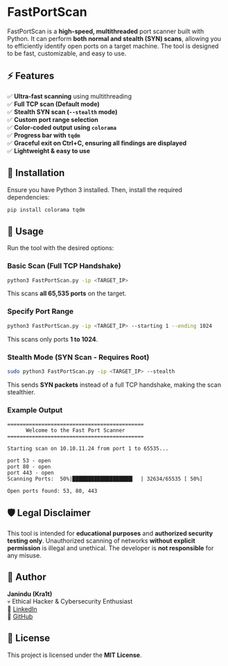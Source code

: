 # FastPortScan

FastPortScan is a **high-speed, multithreaded** port scanner built with Python. It can perform **both normal and stealth (SYN) scans**, allowing you to efficiently identify open ports on a target machine. The tool is designed to be fast, customizable, and easy to use.

## ⚡ Features

✅ **Ultra-fast scanning** using multithreading  
✅ **Full TCP scan (Default mode)**  
✅ **Stealth SYN scan (`--stealth` mode)**  
✅ **Custom port range selection**  
✅ **Color-coded output using `colorama`**  
✅ **Progress bar with `tqdm`**  
✅ **Graceful exit on Ctrl+C, ensuring all findings are displayed**  
✅ **Lightweight & easy to use**  

## 🚀 Installation

Ensure you have Python 3 installed. Then, install the required dependencies:

```bash
pip install colorama tqdm
```

## 🔧 Usage

Run the tool with the desired options:

### **Basic Scan (Full TCP Handshake)**
```bash
python3 FastPortScan.py -ip <TARGET_IP>
```
This scans **all 65,535 ports** on the target.

### **Specify Port Range**
```bash
python3 FastPortScan.py -ip <TARGET_IP> --starting 1 --ending 1024
```
This scans only ports **1 to 1024**.

### **Stealth Mode (SYN Scan - Requires Root)**
```bash
sudo python3 FastPortScan.py -ip <TARGET_IP> --stealth
```
This sends **SYN packets** instead of a full TCP handshake, making the scan stealthier.

### **Example Output**
```
============================================
      Welcome to the Fast Port Scanner
============================================

Starting scan on 10.10.11.24 from port 1 to 65535...

port 53 - open
port 80 - open
port 443 - open
Scanning Ports:  50%|███████████████████▍  | 32634/65535 [ 50%]

Open ports found: 53, 80, 443
```

## 🛡️ Legal Disclaimer
This tool is intended for **educational purposes** and **authorized security testing only**. Unauthorized scanning of networks **without explicit permission** is illegal and unethical. The developer is **not responsible** for any misuse.

## 🤖 Author
**Janindu (Kra1t)**  
💀 Ethical Hacker & Cybersecurity Enthusiast  
📌 [LinkedIn](https://www.linkedin.com/in/janindu)  
📌 [GitHub](https://github.com/janindu)  

## 📜 License
This project is licensed under the **MIT License**.

